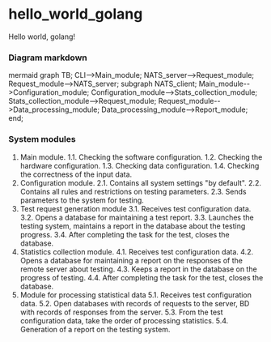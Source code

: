 # hello_world_golang
Hello world, golang!
### Diagram markdown
mermaid
graph TB; 
  CLI-->Main_module;
  NATS_server-->Request_module;
  Request_module-->NATS_server;
  subgraph NATS_client; 
    Main_module-->Configuration_module; 
    Configuration_module-->Stats_collection_module;
      Stats_collection_module-->Request_module;
      Request_module-->Data_processing_module;
      Data_processing_module-->Report_module;
end;

### System modules
1. Main module.
    1.1. Checking the software configuration.
    1.2. Checking the hardware configuration.
    1.3. Checking data configuration.
    1.4. Checking the correctness of the input data.
2. Configuration module.
    2.1. Contains all system settings "by default".
    2.2. Contains all rules and restrictions on testing parameters.
    2.3. Sends parameters to the system for testing.
3. Test request generation module
    3.1. Receives test configuration data.
    3.2. Opens a database for maintaining a test report.
    3.3. Launches the testing system, maintains a report in the database about the testing progress.
    3.4. After completing the task for the test, closes the database.
4. Statistics collection module.
    4.1. Receives test configuration data.
    4.2. Opens a database for maintaining a report on the responses of the remote server about testing.
    4.3. Keeps a report in the database on the progress of testing.
    4.4. After completing the task for the test, closes the database.
5. Module for processing statistical data
    5.1. Receives test configuration data.
    5.2. Open databases with records of requests to the server, BD with records of responses from the server.
    5.3. From the test configuration data, take the order of processing statistics.
    5.4. Generation of a report on the testing system.
